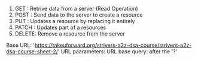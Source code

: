 1. GET : Retrive data from a server (Read Operation)
2. POST : Send data to the server to create a resource
3. PUT :  Updates a resource by replacing it entirely
4. PATCH : Updates part of a resources
5. DELETE: Remove a resource from the server

Base URL: 'https://takeuforward.org/strivers-a2z-dsa-course/strivers-a2z-dsa-course-sheet-2/'
URL paarameters:
URL base query: after the '?' 
